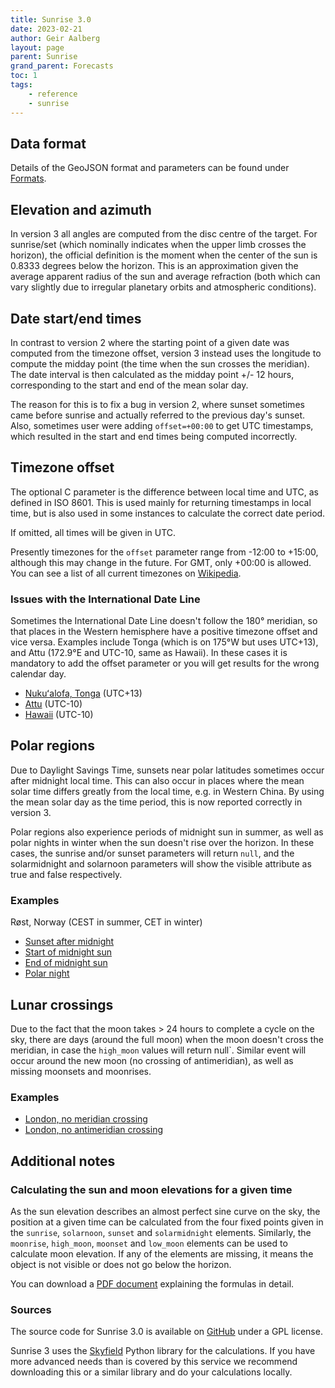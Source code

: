 ```yaml
---
title: Sunrise 3.0
date: 2023-02-21
author: Geir Aalberg
layout: page
parent: Sunrise
grand_parent: Forecasts
toc: 1
tags:
    - reference
    - sunrise
---
```


## Data format

Details of the GeoJSON format and parameters can be found under [Formats](../formats/SunriseJSON).

## Elevation and azimuth

In version 3 all angles are computed from the disc centre of the target. For
sunrise/set (which nominally indicates when the upper limb crosses the horizon),
the official definition is the moment when the center of the sun is 0.8333
degrees below the horizon. This is an approximation given the average apparent
radius of the sun and average refraction (both which can vary slightly due to
irregular planetary orbits and atmospheric conditions).

## Date start/end times

In contrast to version 2 where the starting point of a given date was computed
from the timezone offset, version 3 instead uses the longitude to compute the
midday point (the time when the sun crosses the meridian). The date interval is
then calculated as the midday point +/- 12 hours, corresponding to the start and
end of the mean solar day.

The reason for this is to fix a bug in version 2, where sunset sometimes came
before sunrise and actually referred to the previous day's sunset. Also,
sometimes user were adding `offset=+00:00` to get UTC timestamps, which resulted
in the start and end times being computed incorrectly.

## Timezone offset

The optional C<offset> parameter is the difference between local time and UTC,
as defined in ISO 8601. This is used mainly for returning timestamps in local
time, but is also used in some instances to calculate the correct date period.

If omitted, all times will be given in UTC.

Presently timezones for the `offset` parameter range from -12:00 to +15:00,
although this may change in the future. For GMT, only +00:00 is allowed.
You can see a list of all current timezones on
[Wikipedia](https://en.wikipedia.org/wiki/List_of_UTC_time_offsets).

### Issues with the International Date Line

Sometimes the International Date Line doesn't follow the 180° meridian, so that
places in the Western hemisphere have a positive timezone offset and vice versa.
Examples include Tonga (which is on 175°W but uses UTC+13), and Attu (172.9°E
and UTC-10, same as Hawaii). In these cases it is mandatory to add the offset
parameter or you will get results for the wrong calendar day.

- [Nukuʻalofa, Tonga](https://api.met.no/weatherapi/sunrise/3.0/sun?lat=-21.133333&lon=-175.2&date=2023-06-01&offset=+13:00) (UTC+13)
- [Attu](https://api.met.no/weatherapi/sunrise/3.0/sun?lat=52.90&lon=172.91&date=2023-06-01&offset=-10:00) (UTC-10)
- [Hawaii](https://api.met.no/weatherapi/sunrise/3.0/sun?lat=-19.57&lon=-155.5&date=2023-06-01&offset=-10:00) (UTC-10)

## Polar regions

Due to Daylight Savings Time, sunsets near polar latitudes sometimes occur after
midnight local time. This can also occur in places where the mean solar time
differs greatly from the local time, e.g. in Western China. By using the mean
solar day as the time period, this is now reported correctly in version 3.

Polar regions also experience periods of midnight sun in summer, as well as
polar nights in winter when the sun doesn't rise over the horizon. In these
cases, the sunrise and/or sunset parameters will return `null`, and the
solarmidnight and solarnoon parameters will show the visible attribute as
true and false respectively.

### Examples

Røst, Norway (CEST in summer, CET in winter)

- [Sunset after midnight](https://api.met.no/weatherapi/sunrise/3.0/sun?lat=67.52&lon=12.1&date=2022-05-25&offset=+02:00)
- [Start of midnight sun](https://api.met.no/weatherapi/sunrise/3.0/sun?lat=67.52&lon=12.1&date=2022-05-29&offset=+02:00)
- [End of midnight sun](https://api.met.no/weatherapi/sunrise/3.0/sun?lat=67.52&lon=12.1&date=2022-07-14&offset=+02:00)
- [Polar night](https://api.met.no/weatherapi/sunrise/3.0/sun?lat=67.52&lon=12.1&date=2023-12-21&offset=+01:00)

## Lunar crossings

Due to the fact that the moon takes > 24 hours to complete a cycle on the sky,
there are days (around the full moon) when the moon doesn't cross the meridian,
in case the `high_moon` values will return null`. Similar event will occur
around the new moon (no crossing of antimeridian), as well as missing moonsets
and moonrises.

### Examples

- [London, no meridian crossing](https://api.met.no/weatherapi/sunrise/3.0/moon?date=2022-12-08&lat=51.477&lon=-0.001&offset=%2B00%3A00)
- [London, no antimeridian crossing](https://api.met.no/weatherapi/sunrise/3.0/moon?date=2022-12-23&lat=51.477&lon=-0.001&offset=%2B00%3A00)

## Additional notes

### Calculating the sun and moon elevations for a given time

As the sun elevation describes an almost perfect sine curve on the sky,
the position at a given time can be calculated from the four fixed points
given in the `sunrise`, `solarnoon`, `sunset` and `solarmidnight` elements.
Similarly, the `moonrise`, `high_moon`, `moonset` and `low_moon` elements
can be used to calculate moon elevation. If any of the elements are missing,
it means the object is not visible or does not go below the horizon.

You can download a [PDF document](/doc/assets/PoleSunZenith.pdf) explaining
the formulas in detail.

### Sources

The source code for Sunrise 3.0 is available on [GitHub](https://github.com/metno/celestial)
under a GPL license.

Sunrise 3 uses the [Skyfield](https://rhodesmill.org/skyfield/almanac.html) Python
library for the calculations. If you have more advanced needs than is covered by
this service we recommend downloading this or a similar library and do your
calculations locally.